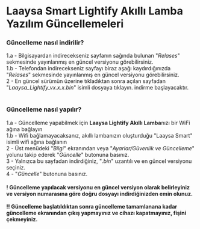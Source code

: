 
<h1>Laaysa Smart Lightify Akıllı Lamba Yazılım Güncellemeleri</h1>

<h3>Güncelleme nasıl indirilir?</h3>
  1.a - Bilgisayardan indirecekseniz sayfanın sağında bulunan "<i>Relases</i>" sekmesinde yayınlanmış en güncel versiyonu görebilirsiniz.<br>
  1.b - Telefondan indirecekseniz sayfayı biraz aşağı kaydırdığınızda "<i>Relases</i>" sekmesinde yayınlanmış en güncel versiyonu görebilirsiniz.<br>
  2 - En güncel sürümün üzerine tıkladıktan sonra açılan sayfadan "<i>Laaysa_Lightify_vx.x.x.bin</i>" isimli dosyaya tıklayın. indirme başlayacaktır.<br>
<br>
<h3> Güncelleme nasıl yapılır?</h3>
  1.a - Güncelleme yapabilmek için <b>Laaysa Lightify Akıllı Lamba</b>nızı bir WiFi ağına bağlayın<br>
  1.b - Wifi bağlamayacaksanız, akıllı lambanızın oluşturduğu "Laaysa Smart" isimli wifi ağına bağlanın<br>
  2 - Üst menüdeki "<i>Bilgi</i>" ekranından veya "<i>Ayarlar/Güvenlik ve Güncelleme</i>" yolunu takip ederek "<i>Güncelle</i>" butonuna basınız.<br>
  3 - Yalnızca bu sayfadan indirdiğiniz, "<i>.bin</i>" uzantılı ve en güncel versiyonu seçiniz.<br>
  4 - "<i>Güncelle</i>" butonuna basınız.<br>
<h4>! Güncelleme yapılacak versiyonu en güncel versiyon olarak belirleyiniz ve versiyon numarasına göre doğru dosyayı indirdiğinizden emin olunuz.<br><br>
  !! Güncelleme başlatıldıktan sonra güncelleme tamamlanana kadar güncelleme ekranından çıkış yapmayınız ve cihazı kapatmayınız, fişini çekmeyiniz.</h4>
